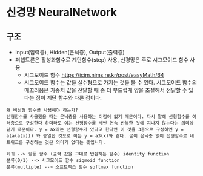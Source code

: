 # 신경망 NeuralNetwork

## 구조
- Input(입력층), Hidden(은닉층), Output(출력층)
- 퍼셉트론은 활성화함수로 계단함수(step) 사용, 신경망은 주로 시그모이드 함수 사용 
    - 시그모이드 함수 https://icim.nims.re.kr/post/easyMath/64
    - 시그모이드 함수는 값을 실수형으로 가지는 것을 볼 수 있다. 시그모이드 함수의 매끄러움은 가중치 값을 전달할 때 좀 더 부드럽게 양을 조절해서 전달할 수 있다는 점이 계단 함수와 다른 점이다.

```
왜 비선형 함수를 사용해야 하는가?
선형함수를 사용했을 때는 은닉층을 사용하는 이점이 없기 때문이다. 다시 말해 선형함수를 여러층으로 구성한다 하더라도 이는 선형함수를 세번 연속 반복한 것에 지나지 않는다는 의미와 같기 때문이다. y = ax라는 선형함수가 있다고 한다면 이 것을 3층으로 구성하면 y = a(a(a(x))) 와 동일한 것으로 이는 y = a3(x)와 같다. 굳이 은닉층 없이 선형함수로 네트워크를 구성하는 것은 의미가 없다는 뜻입니다.
```
```
회귀 --> 항등 함수 (출력 값을 그대로 반환하는 함수) identity function
분류(0/1) --> 시그모이드 함수 sigmoid function
분류(multiple) --> 소프트맥스 함수 softmax function
```
